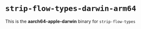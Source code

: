# `strip-flow-types-darwin-arm64`

This is the **aarch64-apple-darwin** binary for `strip-flow-types`
